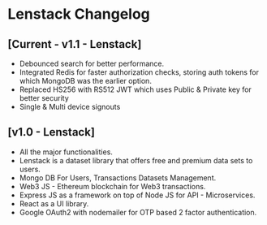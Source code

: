# Lenstack Changelog

## [Current - v1.1 - Lenstack]
* Debounced search for better performance.
* Integrated Redis for faster authorization checks, storing auth tokens for which MongoDB was the earlier option.
* Replaced HS256 with RS512 JWT which uses Public & Private key for better security
* Single & Multi device signouts

## [v1.0 - Lenstack]
* All the major functionalities.
* Lenstack is a dataset library that offers free and premium data sets to users. 
* Mongo DB For Users, Transactions Datasets Management.
* Web3 JS - Ethereum blockchain for Web3 transactions.
* Express JS as a framework on top of Node JS for API - Microservices.
* React as a UI library.
* Google OAuth2 with nodemailer for OTP based 2 factor authentication.